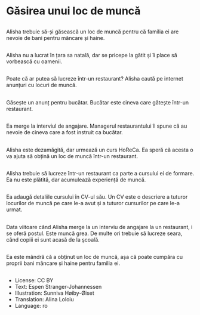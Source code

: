 # Găsirea unui loc de muncă

##
Alisha trebuie să-și găsească un loc de muncă pentru că familia ei are nevoie de bani pentru mâncare și haine.

##
Alisha nu a lucrat în țara sa natală, dar se pricepe la gătit și îi place să vorbească cu oamenii.

##
Poate că ar putea să lucreze într-un restaurant? Alisha caută pe internet anunțuri cu locuri de muncă.

##
Găsește un anunț pentru bucătar. Bucătar este cineva care gătește într-un restaurant.

##
Ea merge la interviul de angajare. Managerul restaurantului îi spune că au nevoie de cineva care a fost instruit ca bucătar.

##
Alisha este dezamăgită, dar urmează un curs HoReCa. Ea speră că acesta o va ajuta să obțină un loc de muncă într-un restaurant.

##
Alisha trebuie să lucreze într-un restaurant ca parte a cursului ei de formare. Ea nu este plătită, dar acumulează experiență de muncă.

##
Ea adaugă detaliile cursului în CV-ul său. Un CV este o descriere a tuturor locurilor de muncă pe care le-a avut și a tuturor cursurilor pe care le-a urmat.

##
Data viitoare când Alisha merge la un interviu de angajare la un restaurant, i se oferă postul. Este muncă grea. De multe ori trebuie să lucreze seara, când copiii ei sunt acasă de la școală.

##
Ea este mândră că a obținut un loc de muncă, așa că poate cumpăra cu proprii bani mâncare și haine pentru familia ei.

##
* License: CC BY
* Text: Espen Stranger-Johannessen
* Illustration: Sunniva Høiby-Øiset
* Translation: Alina Loloiu
* Language: ro
